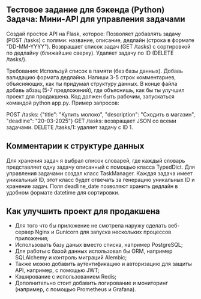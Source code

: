 ## Тестовое задание для бэкенда (Python) Задача: Мини-API для управления задачами

Создай простое API на Flask, которое:
Позволяет добавлять задачу (POST /tasks) с полями: название, описание, дедлайн (строка в формате "DD-MM-YYYY"). Возвращает список задач (GET /tasks) с сортировкой по дедлайну (ближайшие сверху). Удаляет задачу по ID (DELETE /tasks/<id>).

Требования:
Используй список в памяти (без базы данных). Добавь валидацию формата дедлайна. Напиши 3-5 строк комментариев, объясняющих, как ты придумал структуру данных. В конце файла добавь абзац (5-7 предложений), где объяснишь, как бы ты улучшил проект для продакшена. Код должен быть рабочим, запускаться командой python app.py. Пример запросов:

POST /tasks: {"title": "Купить молоко", "description": "Сходить в магазин", "deadline": "20-03-2025"} GET /tasks: возвращает JSON со всеми задачами. DELETE /tasks/1: удаляет задачу с ID 1.

## Комментарии к структуре данных

Для хранения задач я выбрал список словарей, где каждый словарь представляет одну задачу описанный с помощью класса TypedDict. Для управления задачами создал класс TaskManager. Каждая задача имеет уникальный ID, этот класс будет отвечать за генерацию уникальных ID и хранение задач. Поля deadline_date позволяют хранить дедлайн в удобном формате datetime для сортировки.

## Как улучшить проект для продакшена

- Для того что бы приложение не смотрела наружу сделать веб-сервер Nginx и Gunicorn для запуска нескольких процессов приложения;
- Использовать базу даных вместо списка, например PostgreSQL;
- Для работы с базой данных использовал бы ORM, например SQLAlchemy и контроль миграций Alembic;
- Также можно добавить аутентификацию и авторизацию для защиты API, например, с помощью JWT;
- Кэширование с использованием Redis;
- Дополнительно стоит добавить логирование и мониторинг (например, с помощью Prometheus и Grafana).

